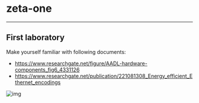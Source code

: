 # zeta-one
----
## First laboratory

Make yourself familiar with following documents:
* https://www.researchgate.net/figure/AADL-hardware-components_fig6_4331126
* https://www.researchgate.net/publication/221081308_Energy_efficient_Ethernet_encodings

![img](https://i.redd.it/zburp8hord691.jpg)
